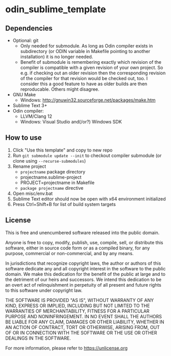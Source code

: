 # odin_sublime_template

## Dependencies
* Optional: git
  * Only needed for submodule. As long as Odin compiler exists in subdirectory (or ODIN variable in Makefile pointing to another installation) it is no longer needed.
  * Benefit of submodule is remembering exactly which revision of the compiler is compatible with a given revision of your own project. So e.g. if checking out an older revision then the corresponding revision of the compiler for that revision would be checked out, too. I consider this a good feature to have as older builds are then reproducable. Others might disagree.
* GNU Make
  * Windows: http://gnuwin32.sourceforge.net/packages/make.htm
* Sublime Text 3+
* Odin compiler:
  * LLVM/Clang 12
  * Windows: Visual Studio and(/or?) Windows SDK

## How to use

1. Click "Use this template" and copy to new repo
2. Run `git submodule update --init` to checkout compiler submodule (or clone using `--recurse-submodules`)
3. Rename project
   * `projectname` package directory
   * projectname.sublime-project
   * PROJECT=projectname in Makefile
   * `package projectname` directive
4. Open misc/env.bat 
5. Sublime Text editor should now be open with x64 environment initialized
6. Press Ctrl+Shift+B for list of build system targets

## License

This is free and unencumbered software released into the public domain.

Anyone is free to copy, modify, publish, use, compile, sell, or
distribute this software, either in source code form or as a compiled
binary, for any purpose, commercial or non-commercial, and by any
means.

In jurisdictions that recognize copyright laws, the author or authors
of this software dedicate any and all copyright interest in the
software to the public domain. We make this dedication for the benefit
of the public at large and to the detriment of our heirs and
successors. We intend this dedication to be an overt act of
relinquishment in perpetuity of all present and future rights to this
software under copyright law.

THE SOFTWARE IS PROVIDED "AS IS", WITHOUT WARRANTY OF ANY KIND,
EXPRESS OR IMPLIED, INCLUDING BUT NOT LIMITED TO THE WARRANTIES OF
MERCHANTABILITY, FITNESS FOR A PARTICULAR PURPOSE AND NONINFRINGEMENT.
IN NO EVENT SHALL THE AUTHORS BE LIABLE FOR ANY CLAIM, DAMAGES OR
OTHER LIABILITY, WHETHER IN AN ACTION OF CONTRACT, TORT OR OTHERWISE,
ARISING FROM, OUT OF OR IN CONNECTION WITH THE SOFTWARE OR THE USE OR
OTHER DEALINGS IN THE SOFTWARE.

For more information, please refer to <https://unlicense.org>

